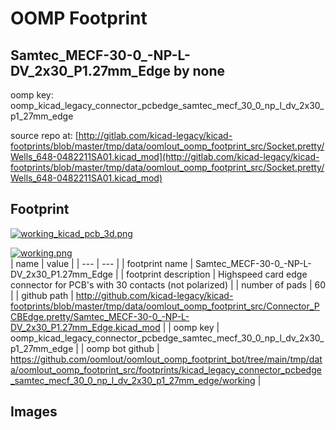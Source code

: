 # OOMP Footprint  
## Samtec_MECF-30-0_-NP-L-DV_2x30_P1.27mm_Edge  by none  
  
oomp key: oomp_kicad_legacy_connector_pcbedge_samtec_mecf_30_0_np_l_dv_2x30_p1_27mm_edge  
  
source repo at: [http://gitlab.com/kicad-legacy/kicad-footprints/blob/master/tmp/data/oomlout_oomp_footprint_src/Socket.pretty/Wells_648-0482211SA01.kicad_mod](http://gitlab.com/kicad-legacy/kicad-footprints/blob/master/tmp/data/oomlout_oomp_footprint_src/Socket.pretty/Wells_648-0482211SA01.kicad_mod)  
## Footprint  
  
[![working_kicad_pcb_3d.png](working_kicad_pcb_3d_600.png)](working_kicad_pcb_3d.png)  
  
[![working.png](working_600.png)](working.png)  
| name | value | 
| --- | --- | 
| footprint name | Samtec_MECF-30-0_-NP-L-DV_2x30_P1.27mm_Edge | 
| footprint description | Highspeed card edge connector for PCB's with 30 contacts (not polarized) | 
| number of pads | 60 | 
| github path | http://github.com/kicad-legacy/kicad-footprints/blob/master/tmp/data/oomlout_oomp_footprint_src/Connector_PCBEdge.pretty/Samtec_MECF-30-0_-NP-L-DV_2x30_P1.27mm_Edge.kicad_mod | 
| oomp key | oomp_kicad_legacy_connector_pcbedge_samtec_mecf_30_0_np_l_dv_2x30_p1_27mm_edge | 
| oomp bot github | https://github.com/oomlout/oomlout_oomp_footprint_bot/tree/main/tmp/data/oomlout_oomp_footprint_src/footprints/kicad_legacy_connector_pcbedge_samtec_mecf_30_0_np_l_dv_2x30_p1_27mm_edge/working | 
## Images  
